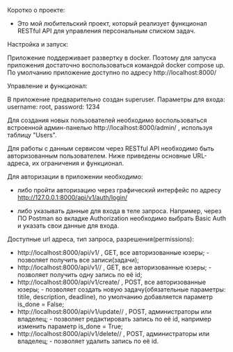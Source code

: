Коротко о проекте:

- Это мой любительский проект, который реализует функционал RESTful API для управления персональным списком задач.

Настройка и запуск:

Приложение поддерживает развертку в docker. Поэтому для запуска приложения достаточно воспользоваться командой docker compose up.
По умолчанию приложение доступно по адресу http://localhost:8000/

Управление и функционал:

В приложение предварительно создан superuser. Параметры для входа: username: root, password: 1234

Для создания новых пользователей необходимо воспользоваться встроенной админ-панелью 
http://localhost:8000/admin/ , используя таблицу "Users".

Для работы с данным сервисом через RESTful API необходимо быть авторизованным пользователем. Ниже приведены основные
URL-адреса, их ограничения и функционал.

Для авторизации в приложении необходимо:

- либо пройти авторизацию через графический интерфейс по адресу http://127.0.0.1:8000/api/v1/auth/login/

- либо указывать данные для входа в теле запроса. Например, через ПО Postman во вкладке Authorization необходимо выбрать Basic Auth и
указать свои данные для входа.

Доступные url адреса, тип запроса, разрешения(permissions):

- http://localhost:8000/api/v1/ ,  GET, все авторизованные юзеры; - позволяет получить все записи(задачи);
- http://localhost:8000/api/v1/<id>/ , GET, все авторизованные юзеры; - позволяет получить одну запись по её id;
- http://localhost:8000/api/v1/create/ ,  POST, все авторизованные юзеры; - позволяет создать новую задачу(обязательные параметры: titile, description, deadline),
по умолчанию добавляется параметр is_done = False;
- http://localhost:8000/api/v1/update/<id>/ ,  POST, администраторы или владелец; - позволяет редактировать запись по её id, например изменить параметр is_done = True;
- http://localhost:8000/api/v1/delete/<id>/ ,  POST, администраторы или владелец; - позволяет удалить запись по её id.

